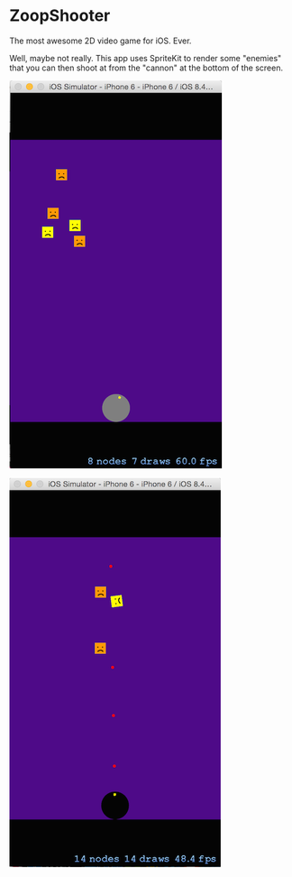 # ZoopShooter
The most awesome 2D video game for iOS.  Ever.

Well, maybe not really.  This app uses SpriteKit to render some "enemies" that you can then shoot at from the "cannon" at the bottom of the screen.

![Screenshot 1](ZoopShooter/screenshot1.png)

![Screenshot 2](ZoopShooter/screenshot2.png)
